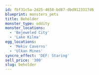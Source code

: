 ```yaml
---
id: fbf31c5a-2d25-4658-bd87-dbd9123317d6
blueprint: monsters_pets
title: Beholder
monster_type: oddity
monster_locations:
  - 'Bejeweled City'
  - 'Lake Kilma'
egg_locations:
  - 'Mekiv Caverns'
  - 'Ulkan Mines'
syncro_effect: 'DEF: Staring'
sell_price: '300'
slug: beholder
---
```

